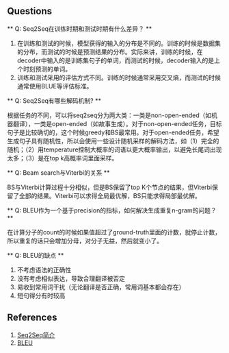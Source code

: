 ## Questions
** Q: Seq2Seq在训练时期和测试时期有什么差异？ **

1. 在训练和测试的时候，模型获得的输入的分布是不同的。训练的时候是数据集的分布，而测试的时候是预测结果的分布。实际来讲，训练的时候，在decoder中输入的是训练集句子的单词，而测试的时候，decoder输入的是上个时刻预测的单词。
2. 训练和测试采用的评估方式不同。训练的时候通常采用交叉熵，而测试的时候通常使用BLUE等评估标准。

** Q: Seq2Seq有哪些解码机制? **

根据任务的不同，可以将seq2seq分为两大类：一类是non-open-ended（如机器翻译），一类是open-ended（如故事生成）。对于non-open-ended任务，目标句子是比较确切的，这个时候greedy和BS最常用。对于open-ended任务，希望生成句子具有随机性，所以会使用一些设计随机采样的解码方法，如（1）完全的随机；（2）用temperature控制大概率的词语以更大概率输出，以避免长尾词出现太多；（3）是在top k高概率词里面采样。

** Q: Beam search与Viterbi的关系 **

BS与Viterbi计算过程十分相似，但是BS保留了top K个节点的结果，但Viterbi保留了全部的结果。Viterbi可以求得全局最优解，BS只能求得局部最优解。

** Q: BLEU作为一个基于precision的指标，如何解决生成重复n-gram的问题？ **

在计算分子的count的时候如果值超过了ground-truth里面的计数，就停止计数，所以重复的话只会增加分母，对分子无益，然后就变小了。

** Q: BLEU的缺点 **
1. 不考虑语法的正确性
2. 没有考虑相似表达，导致合理翻译被否定
3. 易收到常用词干扰（无论翻译是否正确，常用词基本都会存在）
4. 短句得分有时较高

## References
1. [Seq2Seq简介](https://github.com/NLP-LOVE/ML-NLP/tree/master/NLP/16.5%20seq2seq)
2. [BLEU](https://www.cnblogs.com/jiangxinyang/p/10523585.html)

